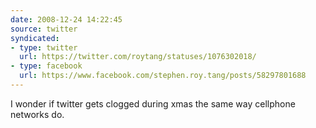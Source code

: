 ```yaml
---
date: 2008-12-24 14:22:45
source: twitter
syndicated:
- type: twitter
  url: https://twitter.com/roytang/statuses/1076302018/
- type: facebook
  url: https://www.facebook.com/stephen.roy.tang/posts/58297801688
---
```


I wonder if twitter gets clogged during xmas the same way cellphone networks do.